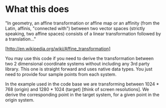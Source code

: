 What this does
===============

"In geometry, an affine transformation or affine map or an affinity 
(from the Latin, affinis, "connected with") between two vector spaces 
(strictly speaking, two affine spaces) consists of a linear transformation 
followed by a translation..."

[http://en.wikipedia.org/wiki/Affine_transformation]

You may use this code if you need to derive the transformation between
two 2 dimensional coordinate systems without including any 3rd party
library. This one is straight forward and uses native data types.
You just need to provide four sample points from each system.

In the example used in the code base we are transforming between 1024 * 768 
(origin) and 1280 * 1024 (target) [think of screen resolutions]. We derive the 
corresponding point in the target system, for a given point in the origin system.
